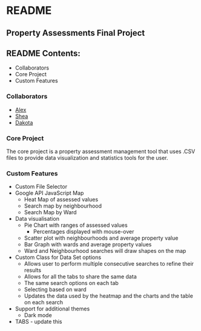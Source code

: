 # README
## Property Assessments Final Project
## README Contents:
- Collaborators
- Core Project
- Custom Features

### Collaborators
- [Alex](https://github.com/awworthy)
- [Shea](https://github.com/odlands)
- [Dakota](https://github.com/DakotaDoolaege)

### Core Project
The core project is a property assessment management tool that uses .CSV files to provide data visualization and statistics tools for the user.

### Custom Features
* Custom File Selector
* Google API JavaScript Map
    * Heat Map of assessed values
    * Search map by neighbourhood
    * Search Map by Ward
* Data visualisation
    * Pie Chart with ranges of assessed values
        * Percentages displayed with mouse-over
    * Scatter plot with neighbourhoods and average property value
    * Bar Graph with wards and average property values
    * Ward and Neighbourhood searches will draw shapes on the map
* Custom Class for Data Set options
    * Allows user to perform multiple consecutive searches to refine their results
    * Allows for all the tabs to share the same data 
    * The same search options on each tab
    * Selecting based on ward
    * Updates the data used by the heatmap and the charts and the table on each search
* Support for additional themes
    * Dark mode
* TABS -  update this
    
